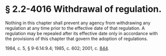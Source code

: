# § 2.2-4016 Withdrawal of regulation.

<p>Nothing in this chapter shall prevent any agency from withdrawing any regulation at any time prior to the effective date of that regulation. A regulation may be repealed after its effective date only in accordance with the provisions of this chapter that govern the adoption of regulations.</p><p>1984, c. 5, § 9-6.14:9.4; 1985, c. 602; 2001, c. <a href='http://lis.virginia.gov/cgi-bin/legp604.exe?011+ful+CHAP0844'>844</a>.</p>